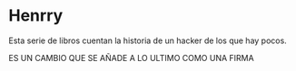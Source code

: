 # Henrry

Esta serie de libros cuentan la historia de un hacker de los que hay pocos.

ES UN CAMBIO QUE SE AÑADE A LO ULTIMO COMO UNA FIRMA
